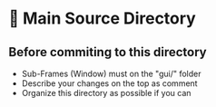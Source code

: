 # 👋 Main Source Directory
## Before commiting to this directory
- Sub-Frames (Window) must on the "gui/" folder
- Describe your changes on the top as comment
- Organize this directory as possible if you can